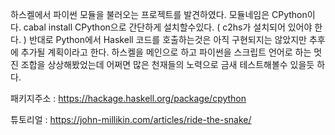 하스켈에서 파이썬 모듈을 불러오는 프로젝트를 발견하였다.
모듈네임은 CPython이다. cabal install CPython으로 간단하게 설치할수있다. ( c2hs가 설치되어 있어야 한다. )
반대로 Python에서 Haskell 코드를 호출하는것은 아직 구현되지는 않았지만 추후에 추가될 계획이라고 한다.
하스켈을 메인으로 하고 파이썬을 스크립트 언어로 하는 멋진 조합을 상상해봤었는데 어쩌면 많은 천재들의 노력으로 금새 테스트해볼수 있을듯 하다.


패키지주소 : https://hackage.haskell.org/package/cpython

튜토리얼 : https://john-millikin.com/articles/ride-the-snake/